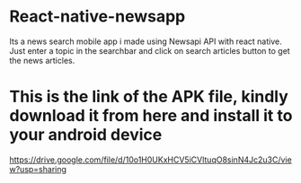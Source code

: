 # React-native-newsapp
Its a news search mobile app i made using Newsapi API with react native. Just enter a topic in the searchbar and click on search articles button to get the news articles.

# This is the link of the APK file, kindly download it from here and install it to your android device
https://drive.google.com/file/d/10o1H0UKxHCV5iCVltuqO8sinN4Jc2u3C/view?usp=sharing
